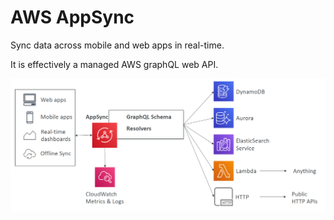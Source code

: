 # AWS AppSync

Sync data across mobile and web apps in real-time. 

It is effectively a managed AWS graphQL web API.

<img src="./../../../img/app_sync_diagram.png"></img>